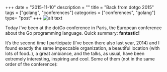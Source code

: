 +++
date = "2015-11-10"
description = ""
title = "Back from dotgo 2015"
tags = ["golang", "conferences"]
categories = ["conferences", "golang"]
type= "post"
+++
![alt text](../../../../img/dotgo.jpeg "dotgo2015")

Today I’ve been at the dotGo conference in Paris, the European conference about the Go programming language. Quick summary: **fantastic!**

It’s the second time I participate (I’ve been there also last year, 2014) and I found exactly the same impeccable organization, a beautiful location (with lots of food..), a great ambiance, and the talks, as usual, have been extremely interesting, inspiring and cool. Some of them (not in the same order of the conference):
